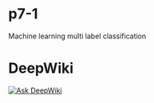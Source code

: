 # p7-1
Machine learning multi label classification

# DeepWiki
[![Ask DeepWiki](https://deepwiki.com/badge.svg)](https://deepwiki.com/fergarcat/multiclass_prediction_obesity_risk)
